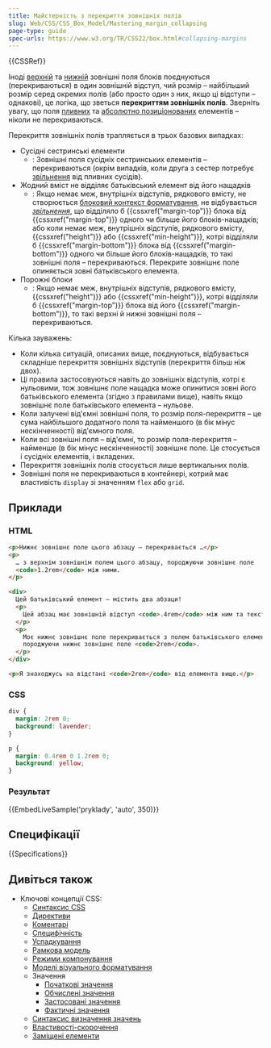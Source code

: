 ```yaml
---
title: Майстерність з перекриття зовнішніх полів
slug: Web/CSS/CSS_Box_Model/Mastering_margin_collapsing
page-type: guide
spec-urls: https://www.w3.org/TR/CSS22/box.html#collapsing-margins
---
```


{{CSSRef}}

Іноді [верхній](/uk/docs/Web/CSS/margin-top) та [нижній](/uk/docs/Web/CSS/margin-bottom) зовнішні поля блоків поєднуються (перекриваються) в один зовнішній відступ, чий розмір – найбільший розмір серед окремих полів (або просто один з них, якщо ці відступи – однакові), це логіка, що зветься **перекриттям зовнішніх полів**. Зверніть увагу, що поля [пливних](/uk/docs/Web/CSS/float) та [абсолютно позиціонованих](/uk/docs/Web/CSS/position#typy-pozytsionuvannia) елементів – ніколи не перекриваються.

Перекриття зовнішніх полів трапляється в трьох базових випадках:

- Сусідні сестринські елементи
  - : Зовнішні поля сусідніх сестринських елементів – перекриваються (окрім випадків, коли друга з сестер потребує [звільнення](/uk/docs/Web/CSS/clear) від пливних сусідів).
- Жодний вміст не відділяє батьківський елемент від його нащадків
  - : Якщо немає меж, внутрішніх відступів, рядкового вмісту, не створюється [блоковий контекст форматування](/uk/docs/Web/Guide/CSS/Block_formatting_context), не відбувається _[звільнення](/uk/docs/Web/CSS/clear)_, що відділяло б {{cssxref("margin-top")}} блока від {{cssxref("margin-top")}} одного чи більше його блоків-нащадків; або коли немає меж, внутрішніх відступів, рядкового вмісту, {{cssxref("height")}} або {{cssxref("min-height")}}, котрі відділяли б {{cssxref("margin-bottom")}} блока від {{cssxref("margin-bottom")}} одного чи більше його блоків-нащадків, то такі зовнішні поля – перекриваються. Перекрите зовнішнє поле опиняється зовні батьківського елемента.
- Порожні блоки
  - : Якщо немає меж, внутрішніх відступів, рядкового вмісту, {{cssxref("height")}} або {{cssxref("min-height")}}, котрі відділяли б {{cssxref("margin-top")}} блока від його {{cssxref("margin-bottom")}}, то такі верхні й нижні зовнішні поля – перекриваються.

Кілька зауважень:

- Коли кілька ситуацій, описаних вище, поєднуються, відбувається складніше перекриття зовнішніх відступів (перекриття більш ніж двох).
- Ці правила застосовуються навіть до зовнішніх відступів, котрі є нульовими, тож зовнішнє поле нащадка може опинитися зовні його батьківського елемента (згідно з правилами вище), навіть якщо зовнішнє поле батьківського елемента – нульове.
- Коли залучені від'ємні зовнішні поля, то розмір поля-перекриття – це сума найбільшого додатного поля та найменшого (в бік мінус нескінченності) від'ємного поля.
- Коли всі зовнішні поля – від'ємні, то розмір поля-перекриття – найменше (в бік мінус нескінченності) зовнішнє поле. Це стосується і сусідніх елементів, і вкладених.
- Перекриття зовнішніх полів стосується лише вертикальних полів.
- Зовнішні поля не перекриваються в контейнері, котрий має властивість `display` зі значенням `flex` або `grid`.

## Приклади

### HTML

```html
<p>Нижнє зовнішнє поле цього абзацу – перекривається …</p>
<p>
  … з верхнім зовнішнім полем цього абзацу, породжуючи зовнішнє поле
  <code>1.2rem</code> між ними.
</p>

<div>
  Цей батьківський елемент – містить два абзаци!
  <p>
    Цей абзац має зовнішній відступ <code>.4rem</code> між ним та текстом вище.
  </p>
  <p>
    Моє нижнє зовнішнє поле перекривається з полем батьківського елемента,
    породжуючи нижнє зовнішнє поле <code>2rem</code>.
  </p>
</div>

<p>Я знаходжусь на відстані <code>2rem</code> від елемента вище.</p>
```

### CSS

```css
div {
  margin: 2rem 0;
  background: lavender;
}

p {
  margin: 0.4rem 0 1.2rem 0;
  background: yellow;
}
```

### Результат

{{EmbedLiveSample('pryklady', 'auto', 350)}}

## Специфікації

{{Specifications}}

## Дивіться також

- Ключові концепції CSS:
  - [Синтаксис CSS](/uk/docs/Web/CSS/Syntax)
  - [Директиви](/uk/docs/Web/CSS/At-rule)
  - [Коментарі](/uk/docs/Web/CSS/Comments)
  - [Специфічність](/uk/docs/Web/CSS/Specificity)
  - [Успадкування](/uk/docs/Web/CSS/Inheritance)
  - [Рамкова модель](/uk/docs/Web/CSS/CSS_Box_Model/Introduction_to_the_CSS_box_model)
  - [Режими компонування](/uk/docs/Web/CSS/Layout_mode)
  - [Моделі візуального форматування](/uk/docs/Web/CSS/Visual_formatting_model)
  - Значення
    - [Початкові значення](/uk/docs/Web/CSS/initial_value)
    - [Обчислені значення](/uk/docs/Web/CSS/computed_value)
    - [Застосовані значення](/uk/docs/Web/CSS/used_value)
    - [Фактичні значення](/uk/docs/Web/CSS/actual_value)
  - [Синтаксис визначення значень](/uk/docs/Web/CSS/Value_definition_syntax)
  - [Властивості-скорочення](/uk/docs/Web/CSS/Shorthand_properties)
  - [Заміщені елементи](/uk/docs/Web/CSS/Replaced_element)
